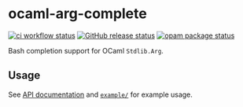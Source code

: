 # ocaml-arg-complete

[![ci workflow status](https://github.com/sim642/ocaml-arg-complete/actions/workflows/ci.yml/badge.svg)](https://github.com/sim642/ocaml-arg-complete/actions/workflows/ci.yml)
[![GitHub release status](https://img.shields.io/github/v/release/sim642/ocaml-arg-complete)](https://github.com/sim642/ocaml-arg-complete/releases)
[![opam package status](https://badgen.net/opam/v/arg-complete)](https://opam.ocaml.org/packages/arg-complete)

Bash completion support for OCaml `Stdlib.Arg`.


## Usage
See [API documentation](https://sim642.github.io/ocaml-arg-complete/) and [`example/`](example/) for example usage.
